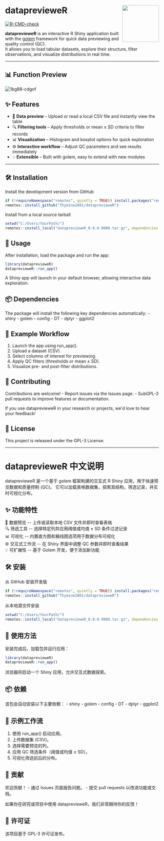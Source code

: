 # dataprevieweR <img src="https://github.com/user-attachments/assets/45bfe2ec-f067-4782-bddb-0e6e4d30ea14" align="right" width="120"/>

[![R-CMD-check](https://github.com/Thymine2001/dataprevieweR/actions/workflows/R-CMD-check.yaml/badge.svg)](https://github.com/Thymine2001/dataprevieweR/actions)

**dataprevieweR** is an interactive R Shiny application built with the [golem](https://github.com/ThinkR-open/golem) framework for quick data previewing and quality control (QC).  
It allows you to load tabular datasets, explore their structure, filter observations, and visualize distributions in real time.

---
## 📊 Function Preview
![1bg88-cdgof](https://github.com/user-attachments/assets/da7ff150-084f-4b3f-81d0-e9f02f1d5416)


## ✨ Features
- 📂 **Data preview** – Upload or read a local CSV file and instantly view the table  
- 🔍 **Filtering tools** – Apply thresholds or mean ± SD criteria to filter records  
- 📊 **Visualization** – Histogram and boxplot options for quick exploration  
- ⚙️ **Interactive workflow** – Adjust QC parameters and see results immediately  
- 💡 **Extensible** – Built with golem, easy to extend with new modules  

---

## 🛠️ Installation

Install the development version from GitHub

``` r
if (!requireNamespace("remotes", quietly = TRUE)) install.packages("remotes")
remotes::install_github("Thymine2001/dataprevieweR")
```

Install from a local source tarball

``` r
setwd("C:/Users/YourPath/")
remotes::install_local("dataprevieweR_0.0.0.9000.tar.gz", dependencies = TRUE)
```

## 🚀 Usage

After installation, load the package and run the app:

``` r
library(dataprevieweR)
dataprevieweR::run_app()
```

A Shiny app will launch in your default browser, allowing interactive
data exploration.

## 📦 Dependencies

The package will install the following key dependencies automatically: -
shiny - golem - config - DT - dplyr - ggplot2

## 📖 Example Workflow

1.  Launch the app using run_app().
2.  Upload a dataset (CSV).
3.  Select columns of interest for previewing.
4.  Apply QC filters (thresholds or mean ± SD).
5.  Visualize pre- and post-filter distributions.

## 🤝 Contributing

Contributions are welcome! - Report issues via the Issues page. - SubGPL-3
pull requests to improve features or documentation.

If you use dataprevieweR in your research or projects, we'd love to hear
your feedback!

## 📜 License

This project is released under the GPL-3 License.

------------------------------------------------------------------------

# dataprevieweR 中文说明

dataprevieweR 是一个基于 golem 框架构建的交互式 R Shiny
应用，用于快速预览数据和质量控制 (QC)。
它可以加载表格数据集，探索其结构，筛选记录，并实时可视化分布。

## ✨ 功能特性

📂 数据预览 -- 上传或读取本地 CSV 文件并即时查看表格<br>
🔍 筛选工具 -- 选择特定列并应用阈值或均值 ± SD 条件过滤记录<br>
📊 可视化 -- 内置直方图和箱线图选项用于数据分布可视化<br>
⚙️ 交互式工作流 -- 在 Shiny 界面中调整 QC 参数并即时查看结果<br>
💡 可扩展性 -- 基于 Golem 开发，便于添加新功能<br>

## 🛠️ 安装

从 GitHub 安装开发版

``` r
if (!requireNamespace("remotes", quietly = TRUE)) install.packages("remotes")
remotes::install_github("Thymine2001/dataprevieweR")
```

从本地源文件安装

``` r
setwd("C:/Users/YourPath/")
remotes::install_local("dataprevieweR_0.0.0.9000.tar.gz", dependencies = TRUE)
```

## 🚀 使用方法

安装完成后，加载包并运行应用：

``` r
library(dataprevieweR)
dataprevieweR::run_app()
```

浏览器将启动一个 Shiny 应用，允许交互式数据探索。

## 📦 依赖

该包会自动安装以下主要依赖： - shiny - golem - config - DT - dplyr -
ggplot2

## 📖 示例工作流

1.  使用 run_app() 启动应用。
2.  上传数据集 (CSV)。
3.  选择需要预览的列。
4.  应用 QC 筛选条件（阈值或均值 ± SD）。
5.  可视化筛选前后的分布。

## 🤝 贡献

欢迎贡献！ - 通过 Issues 页面报告问题。 - 提交 pull requests
以改进功能或文档。

如果你在研究或项目中使用 dataprevieweR，我们非常期待你的反馈！

## 📜 许可证

该项目基于 GPL-3 许可证发布。

